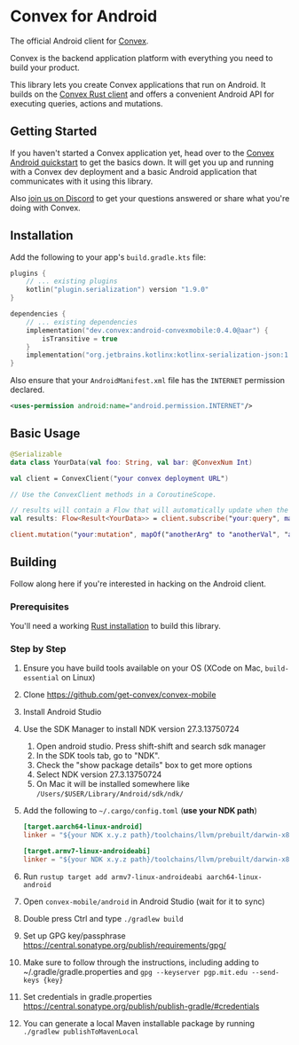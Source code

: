 # Convex for Android

The official Android client for [Convex](https://www.convex.dev/).

Convex is the backend application platform with everything you need to build your product.

This library lets you create Convex applications that run on Android. It builds on the
[Convex Rust client](https://github.com/get-convex/convex-rs) and offers a convenient Android API
for executing queries, actions and mutations.

## Getting Started

If you haven't started a Convex application yet, head over to the
[Convex Android quickstart](https://docs.convex.dev/quickstart/android) to get the basics down. It
will get you up and running with a Convex dev deployment and a basic Android application that
communicates with it using this library.

Also [join us on Discord](https://www.convex.dev/community) to get your questions answered or share
what you're doing with Convex.

## Installation

Add the following to your app's `build.gradle.kts` file:

```kotlin
plugins {
    // ... existing plugins
    kotlin("plugin.serialization") version "1.9.0"
}

dependencies {
    // ... existing dependencies
    implementation("dev.convex:android-convexmobile:0.4.0@aar") {
        isTransitive = true
    }
    implementation("org.jetbrains.kotlinx:kotlinx-serialization-json:1.6.3")
}
```

Also ensure that your `AndroidManifest.xml` file has the `INTERNET` permission declared.

```xml
<uses-permission android:name="android.permission.INTERNET"/>
```

## Basic Usage

```kotlin
@Serializable
data class YourData(val foo: String, val bar: @ConvexNum Int)

val client = ConvexClient("your convex deployment URL")

// Use the ConvexClient methods in a CoroutineScope.

// results will contain a Flow that will automatically update when the query data changes
val results: Flow<Result<YourData>> = client.subscribe("your:query", mapOf("someArg" to "someVal"))

client.mutation("your:mutation", mapOf("anotherArg" to "anotherVal", "aNumber" to 42))
```

## Building

Follow along here if you're interested in hacking on the Android client.

### Prerequisites

You'll need a working [Rust installation](https://www.rust-lang.org/tools/install) to build this
library.

### Step by Step

1. Ensure you have build tools available on your OS (XCode on Mac, `build-essential` on Linux)
2. Clone https://github.com/get-convex/convex-mobile
3. Install Android Studio
4. Use the SDK Manager to install NDK version 27.3.13750724
    1. Open android studio. Press shift-shift and search sdk manager
    2. In the SDK tools tab, go to "NDK".
    3. Check the "show package details" box to get more options
    4. Select NDK version 27.3.13750724
    5. On Mac it will be installed somewhere like `/Users/$USER/Library/Android/sdk/ndk/`
6. Add the following to `~/.cargo/config.toml` (**use your NDK path**)

    ```toml
    [target.aarch64-linux-android]
    linker = "${your NDK x.y.z path}/toolchains/llvm/prebuilt/darwin-x86_64/bin/aarch64-linux-android35-clang"
    
    [target.armv7-linux-androideabi]
    linker = "${your NDK x.y.z path}/toolchains/llvm/prebuilt/darwin-x86_64/bin/armv7a-linux-androideabi35-clang"
    ```

7. Run `rustup target add armv7-linux-androideabi aarch64-linux-android`
8. Open `convex-mobile/android` in Android Studio (wait for it to sync)
9. Double press Ctrl and type `./gradlew build`
10. Set up GPG key/passphrase https://central.sonatype.org/publish/requirements/gpg/
11. Make sure to follow through the instructions, including adding to ~/.gradle/gradle.properties and `gpg --keyserver pgp.mit.edu --send-keys {key}`
12. Set credentials in gradle.properties https://central.sonatype.org/publish/publish-gradle/#credentials
13. You can generate a local Maven installable package by running `./gradlew publishToMavenLocal`
